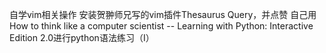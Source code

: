 自学vim相关操作
    安装贺翀师兄写的vim插件Thesaurus Query，并点赞
    自己用How to think like a computer scientist -- Learning with Python: Interactive Edition 2.0进行python语法练习（I）

